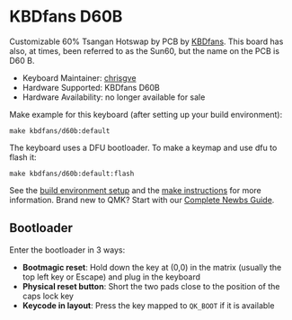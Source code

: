 # KBDfans D60B

Customizable 60% Tsangan Hotswap by PCB by [KBDfans](https://kbdfans.com).
This board has also, at times, been referred to as the Sun60, but the name on the PCB is D60 B.

- Keyboard Maintainer: [chrisgve](https://github.com/chrisgve)
- Hardware Supported: KBDfans D60B
- Hardware Availability: no longer available for sale

Make example for this keyboard (after setting up your build environment):

    make kbdfans/d60b:default

The keyboard uses a DFU bootloader. To make a keymap and use dfu to flash it:

    make kbdfans/d60b:default:flash

See the [build environment setup](https://docs.qmk.fm/#/getting_started_build_tools) and the [make instructions](https://docs.qmk.fm/#/getting_started_make_guide) for more information. Brand new to QMK? Start with our [Complete Newbs Guide](https://docs.qmk.fm/#/newbs).

## Bootloader

Enter the bootloader in 3 ways:

- **Bootmagic reset**: Hold down the key at (0,0) in the matrix (usually the top left key or Escape) and plug in the keyboard
- **Physical reset button**: Short the two pads close to the position of the caps lock key
- **Keycode in layout**: Press the key mapped to `QK_BOOT` if it is available
